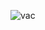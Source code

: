 
![vac](https://github.com/lia310/lia310/assets/171064966/da84d51a-1427-4062-9d0c-0a9037e3dbd2)

<!--
**lia310/lia310** is a ✨ _special_ ✨ repository because its `README.md` (this file) appears on your GitHub profile.

Here are some ideas to get you started:

- 🔭 I’m currently working on ...
- 🌱 I’m currently learning ...
- 👯 I’m looking to collaborate on ...
- 🤔 I’m looking for help with ...
- 💬 Ask me about ...
- 📫 How to reach me: ...
- 😄 Pronouns: ...
- ⚡ Fun fact: ...
-->
